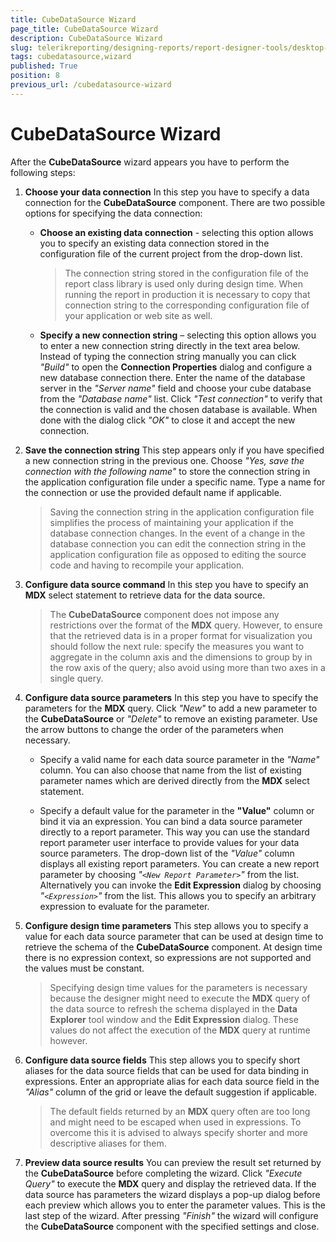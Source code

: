 ```yaml
---
title: CubeDataSource Wizard
page_title: CubeDataSource Wizard 
description: CubeDataSource Wizard
slug: telerikreporting/designing-reports/report-designer-tools/desktop-designers/tools/data-source-wizards/cubedatasource-wizard
tags: cubedatasource,wizard
published: True
position: 8
previous_url: /cubedatasource-wizard
---
```


# CubeDataSource Wizard

After the __CubeDataSource__ wizard appears you have to perform the following steps: 

1. __Choose your data connection__ In this step you have to specify a data connection for the __CubeDataSource__ component. There are two possible options for specifying the data connection: 

   + __Choose an existing data connection__ - selecting this option allows you to specify an existing data connection stored in the configuration file of the current project from the drop-down list. 

     >The connection string stored in the configuration file of the report class library is used only during design time. When running the report in production it is necessary to copy that connection string to the corresponding configuration file of your application or web site as well. 

   + __Specify a new connection string__ – selecting this option allows you to enter a new connection string directly in the text area below. Instead of typing the connection string manually you can click *"Build"* to open the __Connection Properties__ dialog and configure a new database connection there. Enter the name of the database server in the *"Server name"* field and choose your cube database from the *"Database name"* list. Click *"Test connection"* to verify that the connection is valid and the chosen database is available. When done with the dialog click *"OK"* to close it and accept the new connection. 

1. __Save the connection string__ This step appears only if you have specified a new connection string in the previous one. Choose *"Yes, save the connection with the following name"* to store the connection string in the application configuration file under a specific name. Type a name for the connection or use the provided default name if applicable. 

   >Saving the connection string in the application configuration file simplifies the process of maintaining your application if the database connection changes. In the event of a change in the database connection you can edit the connection string in the application configuration file as opposed to editing the source code and having to recompile your application. 

1. __Configure data source command__ In this step you have to specify an __MDX__ select statement to retrieve data for the data source.             

   >The  __CubeDataSource__ component does not impose any restrictions over the format of the  __MDX__ query. However, to ensure that the retrieved data is in a proper format for visualization you should follow the next rule: specify the measures you want to aggregate in the column axis and the dimensions to group by in the row axis of the query; also avoid using more than two axes in a single query. 

1. __Configure data source parameters__ In this step you have to specify the parameters for the __MDX__ query. Click *"New"* to add a new parameter to the __CubeDataSource__ or *"Delete"* to remove an existing parameter. Use the arrow buttons to change the order of the parameters when necessary. 

   + Specify a valid name for each data source parameter in the *"Name"* column. You can also choose that name from the list of existing parameter names which are derived directly from the __MDX__ select statement. 

   + Specify a default value for the parameter in the __"Value"__ column or bind it via an expression. You can bind a data source parameter directly to a report parameter. This way you can use the standard report parameter user interface to provide values for your data source parameters. The drop-down list of the *"Value"* column displays all existing report parameters. You can create a new report parameter by choosing *"```<New Report Parameter>```"* from the list. Alternatively you can invoke the __Edit Expression__ dialog by choosing *"```<Expression>```"* from the list. This allows you to specify an arbitrary expression to evaluate for the parameter. 

1. __Configure design time parameters__ This step allows you to specify a value for each data source parameter that can be used at design time to retrieve the schema of the __CubeDataSource__ component. At design time there is no expression context, so expressions are not supported and the values must be constant. 

   >Specifying design time values for the parameters is necessary because the designer might need to execute the __MDX__ query of the data source to refresh the schema displayed in the __Data Explorer__ tool window and the __Edit Expression__ dialog. These values do not affect the execution of the __MDX__ query at runtime however. 

1. __Configure data source fields__ This step allows you to specify short aliases for the data source fields that can be used for data binding in expressions. Enter an appropriate alias for each data source field in the *"Alias"* column of the grid or leave the default suggestion if applicable. 

   >The default fields returned by an __MDX__ query often are too long and might need to be escaped when used in expressions. To overcome this it is advised to always specify shorter and more descriptive aliases for them. 

1. __Preview data source results__ You can preview the result set returned by the __CubeDataSource__ before completing the wizard. Click *"Execute Query"* to execute the __MDX__ query and display the retrieved data. If the data source has parameters the wizard displays a pop-up dialog before each preview which allows you to enter the parameter values. This is the last step of the wizard. After pressing *"Finish"* the wizard will configure the __CubeDataSource__ component with the specified settings and close.

